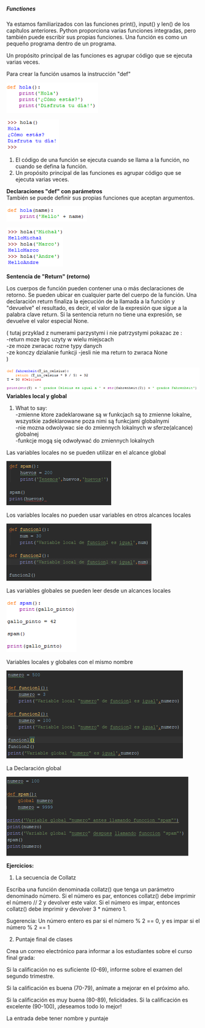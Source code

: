 ﻿##### **Functiones**

Ya estamos familiarizados con las funciones print(), input() y len() de los capítulos anteriores. Python proporciona varias funciones integradas, pero también puede escribir sus propias funciones. Una función es como un pequeño programa dentro de un programa.

Un propósito principal de las funciones es agrupar código que se ejecuta varias veces.

Para crear la función usamos la instrucción "def"


![](2_Fun.png)

![](3_Fun.png)

1. El código de una función se ejecuta cuando se llama a la función, no cuando se defina la función.
2. Un propósito principal de las funciones es agrupar código que se ejecuta varias veces.

**Declaraciones "def" con parámetros**  
También se puede definir sus propias funciones que aceptan argumentos.

![](4_Fun.png)

![](5_Fun.png)


**Sentencia de "Return" (retorno)**

Los cuerpos de función pueden contener una o más declaraciones de retorno. Se pueden ubicar en cualquier parte del cuerpo de la función. Una declaración return finaliza la ejecución de la llamada a la función y "devuelve" el resultado, es decir, el valor de la expresión que sigue a la palabra clave return. Si la sentencia return no tiene una expresión, se devuelve el valor especial None.

( tutaj przyklad z numerami parzystymi i nie patrzystymi pokazac ze :  
-return moze byc uzyty w wielu miejscach  
-ze moze zwracac rozne typy danych  
-ze konczy dzialanie funkcji
-jesli nie ma return to zwraca None  
)

![](11_Fun.png)
**Variables local y global**
1. What to say:  
-zmienne ktore zadeklarowane są w funkcjach są to zmienne lokalne, wszystkie zadeklarowane poza nimi są funkcjami globalnymi  
-nie mozna odwolywac sie do zmiennych lokalnych w sferze(alcance) globalnej    
-funkcje mogą się odwoływać do zmiennych lokalnych


Las variables locales no se pueden utilizar en el alcance global

![](6_Fun.png)

Los variables locales no pueden usar variables en otros alcances locales

![](7_Fun.png)

Las variables globales se pueden leer desde un alcances locales

![](8_Fun.png)

Variables locales y globales con el mismo nombre

![](9_Fun.png)

La Declaración global

![](10_Fun.png)

**Ejercicios:**

1. La secuencia de Collatz

Escriba una función denominada collatz() que tenga un parámetro denominado número. Si el número es par, entonces collatz() debe imprimir el número // 2 y devolver este valor. Si el número es impar, entonces collatz() debe imprimir y devolver 3 * número 1.

Sugerencia: Un número entero es par si el número % 2 == 0, y es impar si el número % 2 == 1 

2. Puntaje final de clases

Crea un correo electrónico para informar a los estudiantes sobre el curso final grada:

Si la calificación no es suficiente (0-69), informe sobre el examen del segundo trimestre.

Si la calificación es buena (70-79), anímate a mejorar en el próximo año.

Si la calificación es muy buena (80-89), felicidades.
Si la calificación es excelente (90-100), ¡deseamos todo lo mejor!

La entrada debe tener nombre y puntaje








